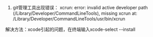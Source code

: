 1. git管理工具出现错误：
xcrun: error: invalid active developer path (/Library/Developer/CommandLineTools), missing xcrun at: /Library/Developer/CommandLineTools/usr/bin/xcrun

解决方法：xcode引起的问题，在终端输入xcode-select --install